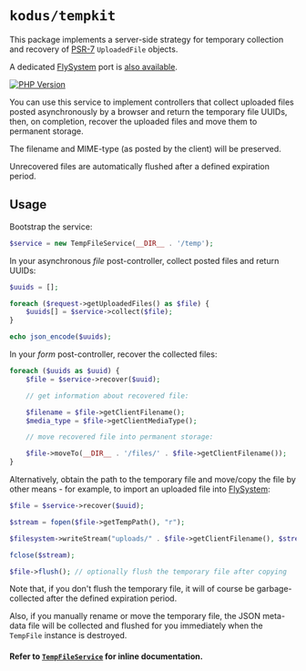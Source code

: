 `kodus/tempkit`
===============

This package implements a server-side strategy for temporary collection and
recovery of [PSR-7](http://www.php-fig.org/psr/psr-7/) `UploadedFile` objects.

A dedicated [FlySystem](https://flysystem.thephpleague.com/) port is
[also available](https://github.com/kodus/tempkit-fs).

[![PHP Version](https://img.shields.io/badge/php-8.0%2B-blue.svg)](https://packagist.org/packages/kodus/tempkit)

You can use this service to implement controllers that collect uploaded files
posted asynchronously by a browser and return the temporary file UUIDs, then,
on completion, recover the uploaded files and move them to permanent storage.

The filename and MIME-type (as posted by the client) will be preserved. 

Unrecovered files are automatically flushed after a defined expiration period.

## Usage

Bootstrap the service:

```php
$service = new TempFileService(__DIR__ . '/temp');
```

In your asynchronous *file* post-controller, collect posted files and return UUIDs:

```php
$uuids = [];

foreach ($request->getUploadedFiles() as $file) {
    $uuids[] = $service->collect($file);
}

echo json_encode($uuids);
```

In your *form* post-controller, recover the collected files:

```php
foreach ($uuids as $uuid) {
    $file = $service->recover($uuid);

    // get information about recovered file:

    $filename = $file->getClientFilename();
    $media_type = $file->getClientMediaType();

    // move recovered file into permanent storage:

    $file->moveTo(__DIR__ . '/files/' . $file->getClientFilename());
}
```

Alternatively, obtain the path to the temporary file and move/copy the file by other means - for
example, to import an uploaded file into [FlySystem](https://flysystem.thephpleague.com/recipes/):

```php
$file = $service->recover($uuid);

$stream = fopen($file->getTempPath(), "r");

$filesystem->writeStream("uploads/" . $file->getClientFilename(), $stream);

fclose($stream);

$file->flush(); // optionally flush the temporary file after copying
```

Note that, if you don't flush the temporary file, it will of course be garbage-collected after
the defined expiration period.

Also, if you manually rename or move the temporary file, the JSON meta-data file will be collected
and flushed for you immediately when the `TempFile` instance is destroyed.

#### Refer to [`TempFileService`](src/TempFileService.php) for inline documentation.
